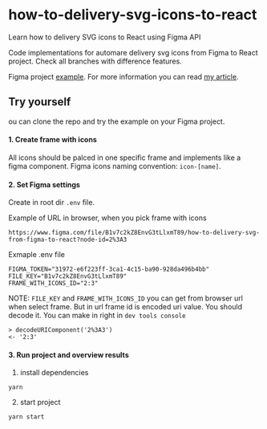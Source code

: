 # how-to-delivery-svg-icons-to-react
Learn how to delivery SVG icons to React using Figma API

Code implementations for automare delivery svg icons from Figma to React project. 
Check all branches with difference features. 

Figma project [example](https://www.figma.com/file/B1v7c2kZ8EnvF3tLlxmT69/how-to-delivery-svg-from-figma-to-react).
For more information you can read [my article](https://medium.com/learn-svg-to-react-using-figma-api-be0a5f9c0ca).

## Try yourself 

ou can clone the repo and try the example on your Figma project.

#### 1. Create frame with icons
All icons should be palced in one specific frame and implements like a figma component.
Figma icons naming convention: `icon-[name]`.

#### 2. Set Figma settings
Create in root dir `.env` file.

Example of URL in browser, when you pick frame with icons
```
https://www.figma.com/file/B1v7c2kZ8EnvG3tLlxmT89/how-to-delivery-svg-from-figma-to-react?node-id=2%3A3
```
Exmaple .env file

```
FIGMA_TOKEN="31972-e6f223ff-3ca1-4c15-ba90-928da496b4bb"
FILE_KEY="B1v7c2kZ8EnvG3tLlxmT89"
FRAME_WITH_ICONS_ID="2:3"
```

NOTE: `FILE_KEY` and `FRAME_WITH_ICONS_ID` you can get from browser url when select frame. But in url frame id is encoded uri value. You should decode it. You can make in right in `dev tools console`
```
> decodeURIComponent('2%3A3')
<- '2:3'
```

#### 3. Run project and overview results

1. install dependencies
```
yarn
```

2. start project
```
yarn start
```
